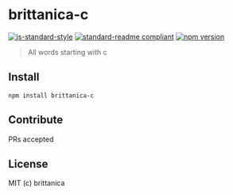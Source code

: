 # brittanica-c

[![js-standard-style](https://img.shields.io/badge/code%20style-standard-brightgreen.svg?style=flat-square)](http://standardjs.com/)
[![standard-readme compliant](https://img.shields.io/badge/standard--readme-OK-green.svg?style=flat-square)](https://github.com/RichardLitt/standard-readme)
[![npm version](https://img.shields.io/npm/v/brittanica-c.svg?style=flat-square)](https://badge.fury.io/js/brittanica-c)

> All words starting with c

## Install
```
npm install brittanica-c
```

## Contribute

PRs accepted

## License

MIT (c) brittanica
